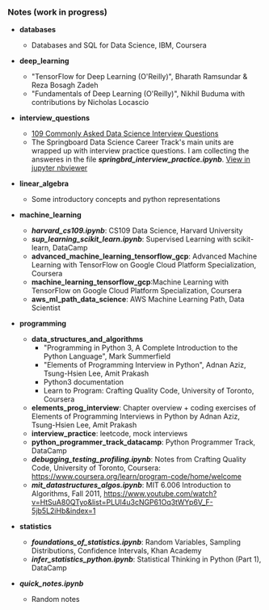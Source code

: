 ### Notes (work in progress)

* **databases**
    * Databases and SQL for Data Science, IBM, Coursera

* **deep_learning**
    * "TensorFlow for Deep Learning (O'Reilly)", Bharath Ramsundar & Reza Bosagh Zadeh
    * "Fundamentals of Deep Learning (O'Reilly)", Nikhil Buduma with contributions by Nicholas Locascio 
  
* **interview_questions**   
    * [109 Commonly Asked Data Science Interview Questions](https://nbviewer.jupyter.org/github/arstepanyan/Notes/blob/master/interview_questions/109_interview_questions.ipynb)
    * The Springboard Data Science Career Track's main units are wrapped up with interview practice questions. I am collecting the answeres in the file ***springbrd_interview_practice.ipynb***. [View in jupyter nbviewer](https://nbviewer.jupyter.org/github/arstepanyan/Notes/blob/master/interview_questions/springbrd_interview_practice.ipynb)  
  
* **linear_algebra**
    * Some introductory concepts and python representations

* **machine_learning**  
    * ***harvard_cs109.ipynb***: CS109 Data Science, Harvard University 
    * ***sup_learning_scikit_learn.ipynb***: Supervised Learning with scikit-learn, DataCamp
    * **advanced_machine_learning_tensorflow_gcp**: Advanced Machine Learning with TensorFlow on Google Cloud Platform Specialization, Coursera
    * **machine_learning_tensorflow_gcp**:Machine Learning with TensorFlow on Google Cloud Platform Specialization, Coursera
    * **aws_ml_path_data_science**: AWS Machine Learning Path, Data Scientist

* **programming**
    * **data_structures_and_algorithms**
        * "Programming in Python 3, A Complete Introduction to the Python Language", Mark Summerfield
        * "Elements of Programming Interview in Python", Adnan Aziz, Tsung-Hsien Lee, Amit Prakash
        * Python3 documentation
        * Learn to Program: Crafting Quality Code, University of Toronto, Coursera
    * **elements_prog_interview**: Chapter overview + coding exercises of Elements of Programming Interviews in Python by Adnan Aziz, Tsung-Hsien Lee, Amit Prakash
    * **interview_practice**: leetcode, mock interviews
    * **python_programmer_track_datacamp**: Python Programmer Track, DataCamp
    * ***debugging_testing_profiling.ipynb***: Notes from Crafting Quality Code, University of Toronto, Coursera: https://www.coursera.org/learn/program-code/home/welcome
    * ***mit_datastructures_algos.ipynb***: MIT 6.006 Introduction to Algorithms, Fall 2011, https://www.youtube.com/watch?v=HtSuA80QTyo&list=PLUl4u3cNGP61Oq3tWYp6V_F-5jb5L2iHb&index=1 
  
* **statistics** 
    * ***foundations_of_statistics.ipynb***: Random Variables, Sampling Distributions, Confidence Intervals, Khan Academy
    * ***infer_statistics_python.ipynb***: Statistical Thinking in Python (Part 1), DataCamp

* ***quick_notes.ipynb***
    * Random notes
